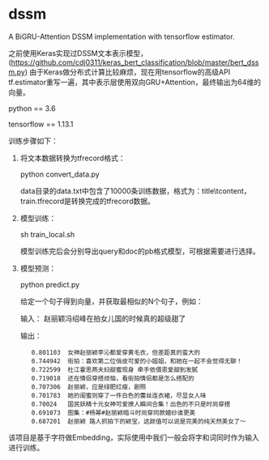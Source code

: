 # dssm
A BiGRU-Attention DSSM implementation with tensorflow estimator.

之前使用Keras实现过DSSM文本表示模型，(https://github.com/cdj0311/keras_bert_classification/blob/master/bert_dssm.py)
由于Keras做分布式计算比较麻烦，现在用tensorflow的高级API tf.estimator重写一遍，其中表示层使用双向GRU+Attention，最终输出为64维的向量。

python == 3.6

tensorflow == 1.13.1


训练步骤如下：
1. 将文本数据转换为tfrecord格式：

   python convert_data.py
   
   data目录的data.txt中包含了10000条训练数据，格式为：title\tcontent，train.tfrecord是转换完成的tfrecord数据。

2. 模型训练：

   sh train_local.sh
   
   模型训练完后会分别导出query和doc的pb格式模型，可根据需要进行选择。
   
3. 模型预测：
    
   python predict.py
   
   给定一个句子得到向量，并获取最相似的N个句子，例如：
   
   输入： 赵丽颖冯绍峰在拍女儿国的时候真的超级甜了
   
   输出：
      
          0.801103	女神赵丽颖李沁都爱穿黄毛衣，但差距真的蛮大的
          0.744942	街拍：喜欢第二位俏皮可爱的小姐姐，和她在一起不会觉得无聊！
          0.722599	杜江霍思燕夫妇甜蜜现身 牵手依偎恩爱甜到发腻
          0.719018	还在情侣穿搭烦恼，看街拍情侣都是怎么搭配的
          0.707306	赵丽颖，应是绿肥红瘦，剧照
          0.701783	她的闺蜜则穿了一件白色的蕾丝连衣裙，尽显女人味
          0.70024	国民妖精十元女神可爱撩人瞬间合集！出色的不只是时尚穿搭
          0.691073	图集：#杨幂#赵丽颖暗斗时尚穿同款婚纱谁更美
          0.687201	赵丽颖 路人抓拍下的颖宝，这颜值可以说是完美的纯天然美女了～
          
 该项目是基于字符做Embedding，实际使用中我们一般会将字和词同时作为输入进行训练。
 
   

